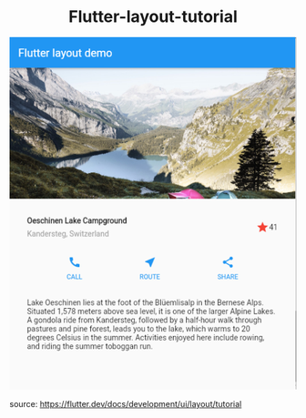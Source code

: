 <h1 align="center">Flutter-layout-tutorial</h1>

<p align="center"><img src="https://raw.githubusercontent.com/Akbarsr/Flutter-layout-tutorial/main/layout.PNG"> </p>



source: https://flutter.dev/docs/development/ui/layout/tutorial
